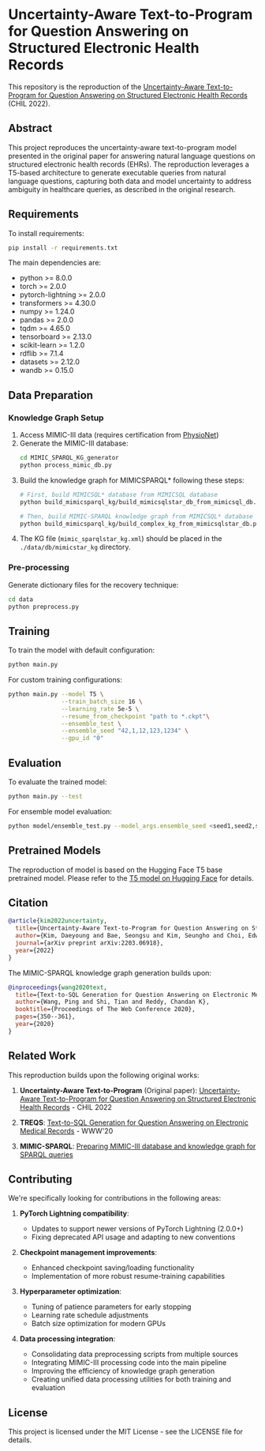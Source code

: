 # Uncertainty-Aware Text-to-Program for Question Answering on Structured Electronic Health Records

This repository is the reproduction of the [Uncertainty-Aware Text-to-Program for Question Answering on Structured Electronic Health Records](https://arxiv.org/abs/2203.06918) (CHIL 2022).

## Abstract

This project reproduces the uncertainty-aware text-to-program model presented in the original paper for answering natural language questions on structured electronic health records (EHRs). The reproduction leverages a T5-based architecture to generate executable queries from natural language questions, capturing both data and model uncertainty to address ambiguity in healthcare queries, as described in the original research.

## Requirements

To install requirements:

```bash
pip install -r requirements.txt
```

The main dependencies are:
- python >= 8.0.0
- torch >= 2.0.0
- pytorch-lightning >= 2.0.0
- transformers >= 4.30.0
- numpy >= 1.24.0
- pandas >= 2.0.0
- tqdm >= 4.65.0
- tensorboard >= 2.13.0
- scikit-learn >= 1.2.0
- rdflib >= 7.1.4
- datasets >= 2.12.0
- wandb >= 0.15.0

## Data Preparation

### Knowledge Graph Setup
1. Access MIMIC-III data (requires certification from [PhysioNet](https://mimic.physionet.org/))
2. Generate the MIMIC-III database:
   ```bash
   cd MIMIC_SPARQL_KG_generator
   python process_mimic_db.py
   ```
3. Build the knowledge graph for MIMICSPARQL* following these steps:
   ```bash
   # First, build MIMICSQL* database from MIMICSQL database
   python build_mimicsparql_kg/build_mimicsqlstar_db_from_mimicsql_db.py
   
   # Then, build MIMIC-SPARQL knowledge graph from MIMICSQL* database
   python build_mimicsparql_kg/build_complex_kg_from_mimicsqlstar_db.py
   ```
4. The KG file (`mimic_sparqlstar_kg.xml`) should be placed in the `./data/db/mimicstar_kg` directory.

### Pre-processing
Generate dictionary files for the recovery technique:
```bash
cd data
python preprocess.py
```

## Training

To train the model with default configuration:

```bash
python main.py
```

For custom training configurations:
```bash
python main.py --model T5 \
               --train_batch_size 16 \
               --learning_rate 5e-5 \
               --resume_from_checkpoint "path to *.ckpt"\
               --ensemble_test \
               --ensemble_seed "42,1,12,123,1234" \
               --gpu_id "0"
```

## Evaluation

To evaluate the trained model:

```bash
python main.py --test
```

For ensemble model evaluation:
```bash
python model/ensemble_test.py --model_args.ensemble_seed <seed1,seed2,seed3>
```

## Pretrained Models

The reproduction of model is based on the Hugging Face T5 base pretrained model. Please refer to the [T5 model on Hugging Face](https://huggingface.co/t5-base) for details.


## Citation

```bibtex
@article{kim2022uncertainty,
  title={Uncertainty-Aware Text-to-Program for Question Answering on Structured Electronic Health Records},
  author={Kim, Daeyoung and Bae, Seongsu and Kim, Seungho and Choi, Edward},
  journal={arXiv preprint arXiv:2203.06918},
  year={2022}
}
```

The MIMIC-SPARQL knowledge graph generation builds upon:

```bibtex
@inproceedings{wang2020text,
  title={Text-to-SQL Generation for Question Answering on Electronic Medical Records},
  author={Wang, Ping and Shi, Tian and Reddy, Chandan K},
  booktitle={Proceedings of The Web Conference 2020},
  pages={350--361},
  year={2020}
}
```

## Related Work

This reproduction builds upon the following original works:

1. **Uncertainty-Aware Text-to-Program** (Original paper): [Uncertainty-Aware Text-to-Program for Question Answering on Structured Electronic Health Records](https://arxiv.org/abs/2203.06918) - CHIL 2022

2. **TREQS**: [Text-to-SQL Generation for Question Answering on Electronic Medical Records](https://github.com/wangpinggl/TREQS) - WWW'20

3. **MIMIC-SPARQL**: [Preparing MIMIC-III database and knowledge graph for SPARQL queries](https://github.com/junwoopark92/mimic-sparql)

## Contributing

We're specifically looking for contributions in the following areas:

1. **PyTorch Lightning compatibility**: 
   - Updates to support newer versions of PyTorch Lightning (2.0.0+)
   - Fixing deprecated API usage and adapting to new conventions
   
2. **Checkpoint management improvements**:
   - Enhanced checkpoint saving/loading functionality
   - Implementation of more robust resume-training capabilities
   
3. **Hyperparameter optimization**:
   - Tuning of patience parameters for early stopping
   - Learning rate schedule adjustments
   - Batch size optimization for modern GPUs

4. **Data processing integration**:
   - Consolidating data preprocessing scripts from multiple sources
   - Integrating MIMIC-III processing code into the main pipeline
   - Improving the efficiency of knowledge graph generation
   - Creating unified data processing utilities for both training and evaluation


## License

This project is licensed under the MIT License - see the LICENSE file for details.